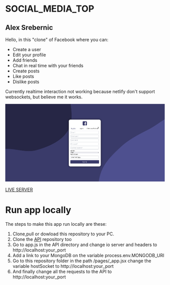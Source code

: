 # SOCIAL_MEDIA_TOP     
## Alex Srebernic    

Hello, in this "clone" of Facebook where you can:
- Create a user 
- Edit your profile 
- Add friends
- Chat in real time with your friends 
- Create posts
- Like posts
- Dislike posts 

Currently realtime interaction not working because netlify don't support websockets, but believe me it works. 

![](social-media.gif)

[LIVE SERVER](https://condescending-chandrasekhar-2a90a5.netlify.app/)

# Run app locally    

The steps to make this app run locally are these:  

1. Clone,pull or dowload this repository to your PC.
2. Clone the [API](https://github.com/alexsrebernic/API_SM_TOP) repository too
3. Go to app.js in the API directory and change io server and headers to http://localhost:your_port
4. Add a link to your MongoDB on the variable process.env.MONGODB_URI
5. Go to this repository folder in the path /pages/_app.jsx change the variable hostSocket to  http://localhost:your_port
6. And finally change all the requests to the API to http://localhost:your_port

